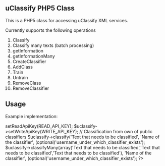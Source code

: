 uClassify PHP5 Class
--------------------

This is a PHP5 class for accessing uClassify XML services. 

Currently supports the following operations

1. Classify
2. Classify many texts (batch processing)
3. getInformation
4. getInformationMany
5. CreateClassifier
6. AddClass
7. Train
8. Untrain
9. RemoveClass
10. RemoveClassifier

Usage
-----

Example implementation:

<?php
$uclassify = new uClassify();

$uclassify->setReadApiKey(READ_API_KEY);
$uclassify->setWriteApiKey(WRITE_API_KEY);

// Classification from own of public classifiers
$uclassify->classify('Text that needs to be classified', 'Name of the classifier', (optional)'username_under_which_classifier_exists');
$uclassify->classifyMany(array('Text that needs to be classified','Text that needs to be classified','Text that needs to be classified'), 'Name of the classifier', (optional)'username_under_which_classifier_exists');

?>